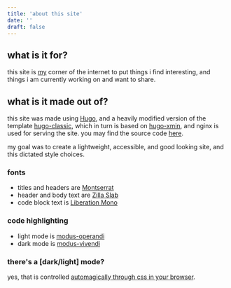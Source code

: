 ```yaml
---
title: 'about this site'
date: ''
draft: false
---
```


## what is it for?

this site is [my](/nick/) corner of the internet to put things i find interesting, and things i am currently working on and want to share.  

## what is it made out of?

this site was made using [Hugo](https://gohugo.io/), and a heavily modified version of the template [hugo-classic](https://github.com/goodroot/hugo-classic), which in turn is based on [hugo-xmin](https://github.com/yihui/hugo-xmin), and nginx is used for serving the site. you may find the source code [here](https://github.com/bicknrown/nickbrown.net).  

my goal was to create a lightweight, accessible, and good looking site, and this dictated style choices.  

### fonts

- titles and headers are [Montserrat](https://github.com/JulietaUla/Montserrat/)
- header and body text are [Zilla Slab](https://github.com/mozilla/zilla-slab/)
- code block text is [Liberation Mono](https://github.com/liberationfonts/liberation-fonts)

### code highlighting

- light mode is [modus-operandi](https://github.com/protesilaos/modus-themes)
- dark mode is [modus-vivendi](https://github.com/protesilaos/modus-themes)

### there's a [dark/light] mode?

yes, that is controlled [automagically through css in your browser](https://developer.mozilla.org/en-US/docs/Web/CSS/@media/prefers-color-scheme).
